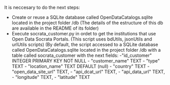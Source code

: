 
It is neccesary to do the next steps:
- Create or reuse a SQLite database called OpenDataCatalogs.sqlite located in the project folder /db
    (The details of the estructure of this db are available in the README of its folder)
- Execute socrata_customer.py in ordet to get the institutions that use Open Data Socrata Portals. 
    (This script uses bdUtils, jsonUtils and urlUtils scripts)
    (By default, the script accessed to a SQLite database called OpenDataCatalogs.sqlite located in the project folder /db with a table called socrata_customer with the next fields:
        -"id_customer" INTEGER PRIMARY KEY NOT NULL
        - "customer_name" TEXT
        - "type" TEXT
        - "location_name" TEXT DEFAULT (null) 
        - "country" TEXT
        - "open_data_site_url" TEXT,
        - "api_dcat_url" TEXT,
        - "api_data_url" TEXT,
        - "longitude" TEXT,
        - "latitude" TEXT
    
